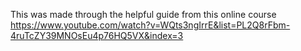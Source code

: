 This was made through the helpful guide from this online course https://www.youtube.com/watch?v=WQts3ngIrrE&list=PL2Q8rFbm-4ruTcZY39MNOsEu4p76HQ5VX&index=3
